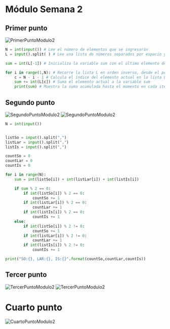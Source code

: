 # Módulo Semana 2

## Primer punto

![PrimerPuntoModulo2](/Semana6/imagenes/1.png)

```python
N = int(input()) # Lee el número de elementos que se ingresarán
L = input().split( ) # Lee una lista de números separados por espacio y los guarda en una lista de cadenas de texto

sum = int(L[-1]) # Inicializa la variable sum con el último elemento de la lista L convertido a un entero

for i in range(1,N): # Recorre la lista L en orden inverso, desde el penúltimo elemento hasta el primero
    c = N - i - 1 # Calcula el índice del elemento actual en la lista L
    sum += int(L[c]) # Suma el elemento actual a la variable sum
    print(sum) # Muestra la suma acumulada hasta el momento en cada iteración del bucle
```

## Segundo punto

![SegundoPuntoModulo2](/imagenes/2_1.png)
![SegundoPuntoModulo2](/imagenes/2_2.png)

```python
N = int(input())


listSo = input().split(",")
listLar = input().split(",")
listIs = input().split(",")

countSo = 0
countLar = 0
countIs = 0

for i in range(N):
    sum = int(listSo[i]) + int(listLar[i]) + int(listIs[i])

    if sum % 2 == 0: 
        if int(listSo[i]) % 2 == 0:
            countSo += 1
        if int(listLar[i]) % 2 == 0:
            countLar += 1
        if int(listIs[i]) % 2 == 0:
            countIs += 1
    else:
        if int(listSo[i]) % 2 != 0:
            countSo += 1
        if int(listLar[i]) % 2 != 0:
            countLar += 1
        if int(listIs[i]) % 2 != 0:
            countIs += 1

print("SO:{}, LAR:{}, IS:{}".format(countSo,countLar,countIs))
```

## Tercer punto

![TercerPuntoModulo2](/imagenes/3_1.png)
![TercerPuntoModulo2](/imagenes/3_2.png)

# Cuarto punto

![CuartoPuntoModulo2](/imagenes/4_1.png)

